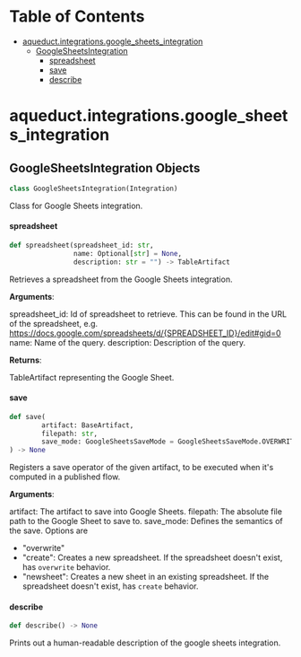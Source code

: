 # Table of Contents

* [aqueduct.integrations.google\_sheets\_integration](#aqueduct.integrations.google_sheets_integration)
  * [GoogleSheetsIntegration](#aqueduct.integrations.google_sheets_integration.GoogleSheetsIntegration)
    * [spreadsheet](#aqueduct.integrations.google_sheets_integration.GoogleSheetsIntegration.spreadsheet)
    * [save](#aqueduct.integrations.google_sheets_integration.GoogleSheetsIntegration.save)
    * [describe](#aqueduct.integrations.google_sheets_integration.GoogleSheetsIntegration.describe)

<a id="aqueduct.integrations.google_sheets_integration"></a>

# aqueduct.integrations.google\_sheets\_integration

<a id="aqueduct.integrations.google_sheets_integration.GoogleSheetsIntegration"></a>

## GoogleSheetsIntegration Objects

```python
class GoogleSheetsIntegration(Integration)
```

Class for Google Sheets integration.

<a id="aqueduct.integrations.google_sheets_integration.GoogleSheetsIntegration.spreadsheet"></a>

#### spreadsheet

```python
def spreadsheet(spreadsheet_id: str,
                name: Optional[str] = None,
                description: str = "") -> TableArtifact
```

Retrieves a spreadsheet from the Google Sheets integration.

**Arguments**:

  spreadsheet_id:
  Id of spreadsheet to retrieve. This can be found in the URL of the spreadsheet, e.g.
  https://docs.google.com/spreadsheets/d/{SPREADSHEET_ID}/edit#gid=0
  name:
  Name of the query.
  description:
  Description of the query.
  

**Returns**:

  TableArtifact representing the Google Sheet.

<a id="aqueduct.integrations.google_sheets_integration.GoogleSheetsIntegration.save"></a>

#### save

```python
def save(
        artifact: BaseArtifact,
        filepath: str,
        save_mode: GoogleSheetsSaveMode = GoogleSheetsSaveMode.OVERWRITE
) -> None
```

Registers a save operator of the given artifact, to be executed when it's computed in a published flow.

**Arguments**:

  artifact:
  The artifact to save into Google Sheets.
  filepath:
  The absolute file path to the Google Sheet to save to.
  save_mode:
  Defines the semantics of the save. Options are
  - "overwrite"
  - "create": Creates a new spreadsheet.
  If the spreadsheet doesn't exist, has `overwrite` behavior.
  - "newsheet": Creates a new sheet in an existing spreadsheet.
  If the spreadsheet doesn't exist, has `create` behavior.

<a id="aqueduct.integrations.google_sheets_integration.GoogleSheetsIntegration.describe"></a>

#### describe

```python
def describe() -> None
```

Prints out a human-readable description of the google sheets integration.

